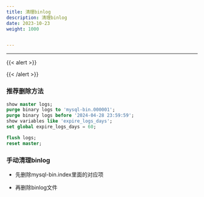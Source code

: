 ```yaml
---
title: 清理binlog
description: 清理binlog
date: 2023-10-23
weight: 1000


---
```

<style>
th, td {
  border: 1px solid rgb(190, 190, 190);
}
</style>

---

{{< alert >}}

{{< /alert >}}


### 推荐删除方法
```sql
show master logs;
purge binary logs to 'mysql-bin.000001';
purge binary logs before '2024-04-28 23:59:59';
show variables like 'expire_logs_days';
set global expire_logs_days = 60;

flush logs;
reset master;
```


### 手动清理binlog
- 先删除mysql-bin.index里面的对应项

- 再删除binlog文件

```bash

```








